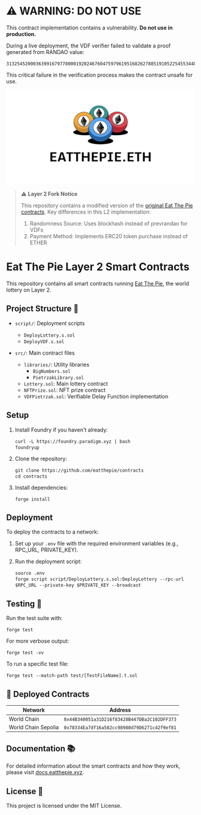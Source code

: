 # ⚠️ WARNING: DO NOT USE

This contract implementation contains a vulnerability. **Do not use in production.**

During a live deployment, the VDF verifier failed to validate a proof generated from RANDAO value:

```
31325452000363991679778000192024676047597961951682627885191052254553440896332
```

This critical failure in the verification process makes the contract unsafe for use.

![Eat The Pie](https://github.com/eatthepie/docs/blob/main/static/img/header.png)

> ⚠️ **Layer 2 Fork Notice**
>
> This repository contains a modified version of the [original Eat The Pie contracts](https://github.com/eatthepie/contracts). Key differences in this L2 implementation:
>
> 1. Randomness Source: Uses blockhash instead of prevrandao for VDFs
> 2. Payment Method: Implements ERC20 token purchase instead of ETHER

# Eat The Pie Layer 2 Smart Contracts

This repository contains all smart contracts running [Eat The Pie](https://www.eatthepie.xyz), the world lottery on Layer 2.

## Project Structure 📂

- `script/`: Deployment scripts

  - `DeployLottery.s.sol`
  - `DeployVDF.s.sol`

- `src/`: Main contract files

  - `libraries/`: Utility libraries
    - `BigNumbers.sol`
    - `PietrzakLibrary.sol`
  - `Lottery.sol`: Main lottery contract
  - `NFTPrize.sol`: NFT prize contract
  - `VDFPietrzak.sol`: Verifiable Delay Function implementation

## Setup

1. Install Foundry if you haven't already:

   ```
   curl -L https://foundry.paradigm.xyz | bash
   foundryup
   ```

2. Clone the repository:

   ```
   git clone https://github.com/eatthepie/contracts
   cd contracts
   ```

3. Install dependencies:
   ```
   forge install
   ```

## Deployment

To deploy the contracts to a network:

1. Set up your `.env` file with the required environment variables (e.g., RPC_URL, PRIVATE_KEY).

2. Run the deployment script:
   ```
   source .env
   forge script script/DeployLottery.s.sol:DeployLottery --rpc-url $RPC_URL --private-key $PRIVATE_KEY --broadcast
   ```

## Testing 🧪

Run the test suite with:

```
forge test
```

For more verbose output:

```
forge test -vv
```

To run a specific test file:

```
forge test --match-path test/[TestFileName].t.sol
```

## 📝 Deployed Contracts

| Network             | Address                                      |
| ------------------- | -------------------------------------------- |
| World Chain         | `0x44B340051a31D216f83428B447DBa2C102DFF373` |
| World Chain Sepolia | `0x78334Ea7df16a582cc98980d79D6271c42f9ef81` |

## Documentation 📚

For detailed information about the smart contracts and how they work, please visit [docs.eatthepie.xyz](https://docs.eatthepie.xyz).

## License 📜

This project is licensed under the MIT License.
